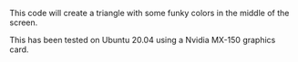 This code will create a triangle with some funky colors in the middle of the screen.

This has been tested on Ubuntu 20.04 using a Nvidia MX-150 graphics card.
